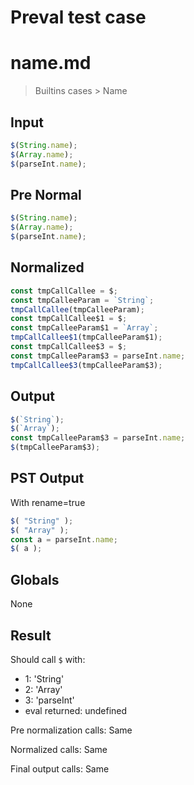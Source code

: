 # Preval test case

# name.md

> Builtins cases > Name
>
>

## Input

`````js filename=intro
$(String.name);
$(Array.name);
$(parseInt.name);
`````

## Pre Normal


`````js filename=intro
$(String.name);
$(Array.name);
$(parseInt.name);
`````

## Normalized


`````js filename=intro
const tmpCallCallee = $;
const tmpCalleeParam = `String`;
tmpCallCallee(tmpCalleeParam);
const tmpCallCallee$1 = $;
const tmpCalleeParam$1 = `Array`;
tmpCallCallee$1(tmpCalleeParam$1);
const tmpCallCallee$3 = $;
const tmpCalleeParam$3 = parseInt.name;
tmpCallCallee$3(tmpCalleeParam$3);
`````

## Output


`````js filename=intro
$(`String`);
$(`Array`);
const tmpCalleeParam$3 = parseInt.name;
$(tmpCalleeParam$3);
`````

## PST Output

With rename=true

`````js filename=intro
$( "String" );
$( "Array" );
const a = parseInt.name;
$( a );
`````

## Globals

None

## Result

Should call `$` with:
 - 1: 'String'
 - 2: 'Array'
 - 3: 'parseInt'
 - eval returned: undefined

Pre normalization calls: Same

Normalized calls: Same

Final output calls: Same
